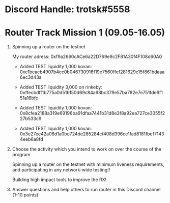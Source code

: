 # Discord Handle: trotsk#5558
# Router Track Mission 1 (09.05-16.05)

1) Spinning up a router on the testnet

    My router adress: 0xf9a2660cACe6a22D769e9c2F81A30f4F108d60A0

   - Added TEST liquidity 1,000 kovan:  0xe1beacb4907b4cc0b046730916f19e7560ffef281629e15f861bdaaa6ec3d43a 

   - Added TEST liquidity 3,000 on rinkeby: 0xffecbdff1b775a0d51b150d69c84a68bc379e57ba782e7e751fde6f151a16bfc

   - Added TEST liquidity 1,000 kovan: 0x8cfea2188a319e69196ba91dfaa7441b31d8e3f8a92ea727ce3055f227b533c9
   
   - Added TEST liquidity 1,000 kovan: 0x3e27ee42a06d1a0be724de285284cf408d396ce1fad8181fbef71434eeb6a8fd

2) Choose the activity which you intend to work on over the course of the program

    Spinning up a router on the testnet with minimum liveness requirements, and participating in any network-wide testing!!
    
    Building high impact tools to improve the RX!

3) Answer questions and help others to run router in this Discord channel (1-10 points)

   

